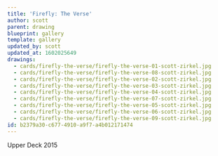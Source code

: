 ```yaml
---
title: 'Firefly: The Verse'
author: scott
parent: drawing
blueprint: gallery
template: gallery
updated_by: scott
updated_at: 1602025649
drawings:
  - cards/firefly-the-verse/firefly-the-verse-01-scott-zirkel.jpg
  - cards/firefly-the-verse/firefly-the-verse-08-scott-zirkel.jpg
  - cards/firefly-the-verse/firefly-the-verse-02-scott-zirkel.jpg
  - cards/firefly-the-verse/firefly-the-verse-03-scott-zirkel.jpg
  - cards/firefly-the-verse/firefly-the-verse-04-scott-zirkel.jpg
  - cards/firefly-the-verse/firefly-the-verse-07-scott-zirkel.jpg
  - cards/firefly-the-verse/firefly-the-verse-05-scott-zirkel.jpg
  - cards/firefly-the-verse/firefly-the-verse-06-scott-zirkel.jpg
  - cards/firefly-the-verse/firefly-the-verse-09-scott-zirkel.jpg
id: b2379a30-c677-4910-a9f7-a4b012171474
---
```

Upper Deck 2015
